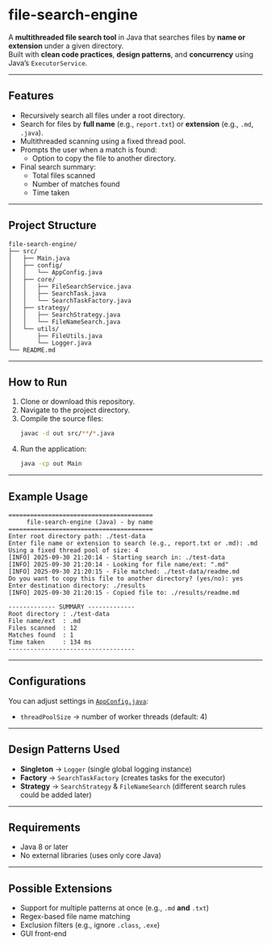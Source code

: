 # file-search-engine

A **multithreaded file search tool** in Java that searches files by **name or extension** under a given directory.  
Built with **clean code practices**, **design patterns**, and **concurrency** using Java’s `ExecutorService`.

---

## Features
- Recursively search all files under a root directory.
- Search for files by **full name** (e.g., `report.txt`) or **extension** (e.g., `.md`, `.java`).
- Multithreaded scanning using a fixed thread pool.
- Prompts the user when a match is found:
  - Option to copy the file to another directory.
- Final search summary:
  - Total files scanned
  - Number of matches found
  - Time taken

---

## Project Structure
```
file-search-engine/
├── src/
│   ├── Main.java
│   ├── config/
│   │   └── AppConfig.java
│   ├── core/
│   │   ├── FileSearchService.java
│   │   ├── SearchTask.java
│   │   └── SearchTaskFactory.java
│   ├── strategy/
│   │   ├── SearchStrategy.java
│   │   └── FileNameSearch.java
│   └── utils/
│       ├── FileUtils.java
│       └── Logger.java
└── README.md
```

---

## How to Run
1. Clone or download this repository.
2. Navigate to the project directory.
3. Compile the source files:
   ```bash
   javac -d out src/**/*.java
   ```
4. Run the application:
   ```bash
   java -cp out Main
   ```

---

## Example Usage
```
========================================
     file-search-engine (Java) - by name
========================================
Enter root directory path: ./test-data
Enter file name or extension to search (e.g., report.txt or .md): .md
Using a fixed thread pool of size: 4
[INFO] 2025-09-30 21:20:14 - Starting search in: ./test-data
[INFO] 2025-09-30 21:20:14 - Looking for file name/ext: ".md"
[INFO] 2025-09-30 21:20:15 - File matched: ./test-data/readme.md
Do you want to copy this file to another directory? (yes/no): yes
Enter destination directory: ./results
[INFO] 2025-09-30 21:20:15 - Copied file to: ./results/readme.md

------------- SUMMARY -------------
Root directory : ./test-data
File name/ext  : .md
Files scanned  : 12
Matches found  : 1
Time taken     : 134 ms
-----------------------------------
```

---

##  Configurations
You can adjust settings in [`AppConfig.java`](src/config/AppConfig.java):
- `threadPoolSize` → number of worker threads (default: 4)

---

##  Design Patterns Used
- **Singleton** → `Logger` (single global logging instance)
- **Factory** → `SearchTaskFactory` (creates tasks for the executor)
- **Strategy** → `SearchStrategy` & `FileNameSearch` (different search rules could be added later)

---

## Requirements
- Java 8 or later
- No external libraries (uses only core Java)

---

##  Possible Extensions
- Support for multiple patterns at once (e.g., `.md` **and** `.txt`)
- Regex-based file name matching
- Exclusion filters (e.g., ignore `.class`, `.exe`)
- GUI front-end
